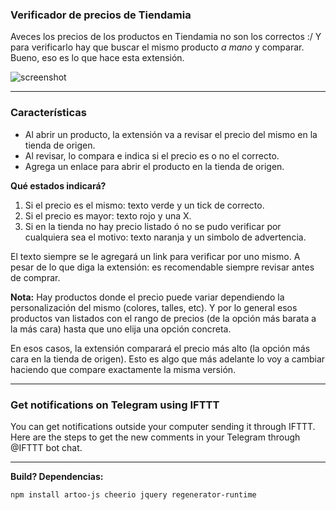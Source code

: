 
### Verificador de precios de Tiendamia
Aveces los precios de los productos en Tiendamia no son los correctos :/ Y para verificarlo hay que buscar el mismo producto *a mano* y comparar. Bueno, eso es lo que hace esta extensión.

![screenshot](https://i.imgur.com/TUUonPt.png)

---

### Características

- Al abrir un producto, la extensión va a revisar el precio del mismo en la tienda de origen.
- Al revisar, lo compara e indica si el precio es o no el correcto.
- Agrega un enlace para abrir el producto en la tienda de origen.

**Qué estados indicará?**
 1. Si el precio es el mismo: texto verde y un tick de correcto.
 2. Si el precio es mayor: texto rojo y una X.
 3. Si en la tienda no hay precio listado ó no se pudo verificar por cualquiera sea el motivo: texto naranja y un simbolo de advertencia.
 
El texto siempre se le agregará un link para verificar por uno mismo. A pesar de lo que diga la extensión: es recomendable siempre revisar antes de comprar.

**Nota:** Hay productos donde el precio puede variar dependiendo la personalización del mismo (colores, talles, etc). Y por lo general esos productos van listados con el rango de precios (de la opción más barata a la más cara) hasta que uno elija una opción concreta.

En esos casos, la extensión comparará el precio más alto (la opción más cara en la tienda de origen). Esto es algo que más adelante lo voy a cambiar haciendo que compare exactamente la misma versión.

---

### Get notifications on Telegram using IFTTT
You can get notifications outside your computer sending it through IFTTT. Here are the steps to get the new comments in your Telegram through @IFTTT bot chat.


---

**Build? Dependencias:**

```
npm install artoo-js cheerio jquery regenerator-runtime
```

